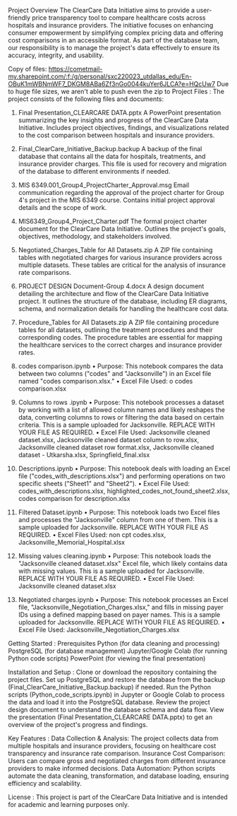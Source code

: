 Project Overview
The ClearCare Data Initiative aims to provide a user-friendly price transparency tool to compare healthcare costs across hospitals and insurance providers. The initiative focuses on enhancing consumer empowerment by simplifying complex pricing data and offering cost comparisons in an accessible format. As part of the database team, our responsibility is to manage the project's data effectively to ensure its accuracy, integrity, and usability. 

Copy of files: 
https://cometmail-my.sharepoint.com/:f:/g/personal/sxc220023_utdallas_edu/En-OBuK1mWBNmWF7_DKGM8ABa6Zf3nGo0044kuYer6JLCA?e=HQcUw7
Due to huge file sizes, we aren't able to push even the zip to 
Project Files :
The project consists of the following files and documents:

1. Final Presentation_CLEARCARE DATA.pptx
A PowerPoint presentation summarizing the key insights and progress of the ClearCare Data Initiative.
Includes project objectives, findings, and visualizations related to the cost comparison between hospitals and insurance providers.

2. Final_ClearCare_Initiative_Backup.backup
A backup of the final database that contains all the data for hospitals, treatments, and insurance provider charges.
This file is used for recovery and migration of the database to different environments if needed.

3. MIS 6349.001_Group4_ProjectCharter_Approval.msg
Email communication regarding the approval of the project charter for Group 4's project in the MIS 6349 course.
Contains initial project approval details and the scope of work.

4. MIS6349_Group4_Project_Charter.pdf
The formal project charter document for the ClearCare Data Initiative.
Outlines the project's goals, objectives, methodology, and stakeholders involved.

5. Negotiated_Charges_Table for All Datasets.zip
A ZIP file containing tables with negotiated charges for various insurance providers across multiple datasets.
These tables are critical for the analysis of insurance rate comparisons.

6. PROJECT DESIGN Document-Group 4.docx
A design document detailing the architecture and flow of the ClearCare Data Initiative project.
It outlines the structure of the database, including ER diagrams, schema, and normalization details for handling the healthcare cost data.

7. Procedure_Tables for All Datasets.zip
A ZIP file containing procedure tables for all datasets, outlining the treatment procedures and their corresponding codes.
The procedure tables are essential for mapping the healthcare services to the correct charges and insurance provider rates.

8. codes comparison.ipynb
•	Purpose: This notebook compares the data between two columns ("codes" and "Jacksonville") in an Excel file named "codes comparison.xlsx."
•	Excel File Used:
o	codes comparison.xlsx

9. Columns to rows .ipynb
•	Purpose: This notebook processes a dataset by working with a list of allowed column names and likely reshapes the data, converting columns to rows or filtering the data based on certain criteria. This is a sample uploaded for Jacksonville. REPLACE WITH YOUR FILE AS REQUIRED. 
•	Excel File Used:
Jacksonville cleaned dataset.xlsx,
Jacksonville cleaned dataset column to row.xlsx,
Jacksonville cleaned dataset row format.xlsx,
Jacksonville cleaned dataset - Utkarsha.xlsx,
Springfield_final.xlsx

10. Descriptions.ipynb
•	Purpose: This notebook deals with loading an Excel file ("codes_with_descriptions.xlsx") and performing operations on two specific sheets ("Sheet1" and "Sheet2").
•	Excel File Used:
codes_with_descriptions.xlsx,
highlighted_codes_not_found_sheet2.xlsx,
codes comparison for description.xlsx

11. Filtered Dataset.ipynb
•	Purpose: This notebook loads two Excel files and processes the "Jacksonville" column from one of them. This is a sample uploaded for Jacksonville. REPLACE WITH YOUR FILE AS REQUIRED. 
•	Excel Files Used:
non cpt codes.xlsx,
Jacksonville_Memorial_Hospital.xlsx

12. Missing values cleaning.ipynb
•	Purpose: This notebook loads the "Jacksonville cleaned dataset.xlsx" Excel file, which likely contains data with missing values. This is a sample uploaded for Jacksonville. REPLACE WITH YOUR FILE AS REQUIRED. 
•	Excel File Used:
Jacksonville cleaned dataset.xlsx

14. Negotiated charges.ipynb
•	Purpose: This notebook processes an Excel file, "Jacksonville_Negotiation_Charges.xlsx," and fills in missing payer IDs using a defined mapping based on payer names. This is a sample uploaded for Jacksonville. REPLACE WITH YOUR FILE AS REQUIRED. 
•	Excel File Used:
Jacksonville_Negotiation_Charges.xlsx


Getting Started :
Prerequisites
Python (for data cleaning and processing)
PostgreSQL (for database management)
Jupyter/Google Colab (for running Python code scripts)
PowerPoint (for viewing the final presentation)


Installation and Setup :
Clone or download the repository containing the project files.
Set up PostgreSQL and restore the database from the backup (Final_ClearCare_Initiative_Backup.backup) if needed.
Run the Python scripts (Python_code_scripts.ipynb) in Jupyter or Google Colab to process the data and load it into the PostgreSQL database.
Review the project design document to understand the database schema and data flow.
View the presentation (Final Presentation_CLEARCARE DATA.pptx) to get an overview of the project's progress and findings.

Key Features :
Data Collection & Analysis: The project collects data from multiple hospitals and insurance providers, focusing on healthcare cost transparency and insurance rate comparison.
Insurance Cost Comparison: Users can compare gross and negotiated charges from different insurance providers to make informed decisions.
Data Automation: Python scripts automate the data cleaning, transformation, and database loading, ensuring efficiency and scalability.

License :
This project is part of the ClearCare Data Initiative and is intended for academic and learning purposes only.
